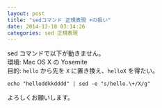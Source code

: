 ```yaml
---
layout: post
title: "sedコマンド 正規表現 +の扱い"
date: 2014-12-18 03:14:26
categories: sed 正規表現
---
```

<p>sed コマンドで以下が動きません。<br>
環境: Mac OS X の Yosemite<br>
目的: <code>hello</code> から先を <code>X</code> に置き換え、<code>helloX</code> を得たい。</p>

<pre><code>echo "helloddkkdddd" | sed -e "s/hello.\+/X/g"
</code></pre>

<p>よろしくお願いします。</p>
